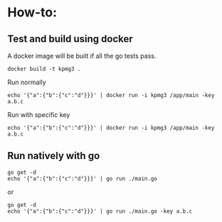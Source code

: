 # How-to:

## Test and build using docker
A docker image will be built if all the go tests pass.
```
docker build -t kpmg3 .
```
Run normally
```
echo '{"a":{"b":{"c":"d"}}}' | docker run -i kpmg3 /app/main -key a.b.c
```
Run with specific key
```
echo '{"a":{"b":{"c":"d"}}}' | docker run -i kpmg3 /app/main -key a.b.c
```
## Run natively with go

```
go get -d
echo '{"a":{"b":{"c":"d"}}}' | go run ./main.go
```
or
```
go get -d
echo '{"a":{"b":{"c":"d"}}}' | go run ./main.go -key a.b.c
```
